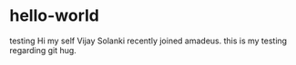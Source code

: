# hello-world
testing
Hi my self Vijay Solanki recently joined amadeus. this is my testing regarding git hug. 
